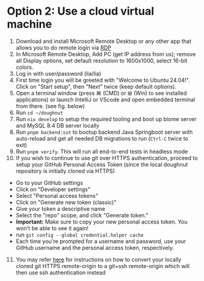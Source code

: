 # Option 2: Use a cloud virtual machine

1. Download and install Microsoft Remote Desktop or any other app that allows you to do remote login via [RDP](https://en.wikipedia.org/wiki/Remote_Desktop_Protocol)  
2. In Microsoft Remote Desktop, Add PC (get IP address from us); remove all Display options, set default resolution to 1600x1000, select 16-bit colors.
3. Log in with user/password (lia/lia)
4. First time login you will be greeted with "Welcome to Ubuntu 24.04!". Click on "Start setup", then "Next" twice (keep default options).
5. Open a terminal window (press ⌘ (CMD) or ⊞ (Win) to see installed applications) or launch IntelliJ or VScode and open embedded terminal from there. (see fig. below)
6. Run `cd ~/doughnut`
7. Run `nix develop` to setup the required tooling and boot up biome server and MySQL 8.4 DB server locally
8. Run `pnpm backend:sut` to bootup backend Java Springboot server with auto-reload and get all needed DB migrations to run (`Ctrl-C` twice to exit)
9. Run `pnpm verify`. This will run all end-to-end tests in headless mode
10. If you wish to continue to use git over HTTPS authentication, proceed to setup your GitHub Personal Access Token (since the local doughnut repository is initially cloned via HTTPS)
- Go to your GitHub settings
- Click on "Developer settings"
- Select "Personal access tokens"
- Click on "Generate new token (classic)"
- Give your token a descriptive name
- Select the "repo" scope, and click "Generate token."
- **Important:** Make sure to copy your new personal access token. You won't be able to see it again!
- run `git config --global credential.helper cache`
- Each time you're prompted for a username and password, use your GitHub username and the personal access token, respectively.
11. You may refer [here](./git+https_to_git+ssh_doughnut_repo_auth.md) for instructions on how to convert your locally cloned git HTTPS remote-origin to a git+ssh remote-origin which will then use ssh authentication instead
